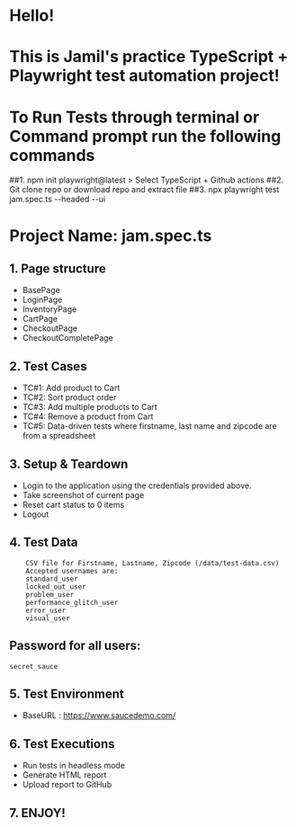 # Hello! 
# This is Jamil's practice TypeScript + Playwright test automation project!


# To Run Tests through terminal or Command prompt run the following commands

##1. npm init playwright@latest > Select TypeScript + Github actions
##2. Git clone repo or download repo and extract file
##3. npx playwright test jam.spec.ts --headed --ui 


# Project Name: jam.spec.ts

## 1. Page structure
- BasePage
- LoginPage
- InventoryPage
- CartPage
- CheckoutPage
- CheckoutCompletePage

## 2. Test Cases
- TC#1: Add product to Cart 
- TC#2: Sort product order
- TC#3: Add multiple products to Cart 
- TC#4: Remove a product from Cart
- TC#5: Data-driven tests where firstname, last name and zipcode are from a spreadsheet

## 3. Setup & Teardown
- Login to the application using the credentials provided above.
- Take screenshot of current page 
- Reset cart status to 0 items
- Logout 

## 4. Test Data
        CSV file for Firstname, Lastname, Zipcode (/data/test-data.csv)
        Accepted usernames are:
        standard_user
        locked_out_user
        problem_user
        performance_glitch_user
        error_user
        visual_user


## Password for all users:
    secret_sauce

## 5. Test Environment
- BaseURL : https://www.saucedemo.com/

## 6. Test Executions
- Run tests in headless mode
- Generate HTML report
- Upload report to GitHub

## 7. ENJOY!                         
